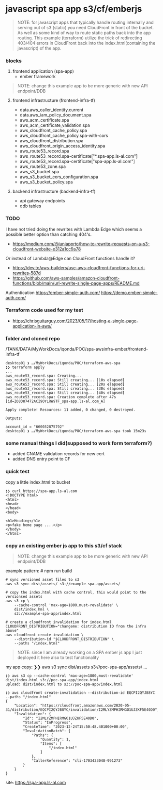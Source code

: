 # javascript spa app s3/cf/emberjs

>NOTE: for javascript apps that typically handle routing internally and serving out of s3 (static) you need CloudFront
in front of the bucket.  As well as some kind of way to route static paths back into the app routing.  This example (terraform) utilize the trick of redirecting 403/404 errors in CloudFront back into the index.html(containing the javascript) of the app.

### blocks
1. frontend application (spa-app)
   - ember framework
>NOTE: change this example app to be more generic with new API endpoint/DDB 

2. frontend infrastructure (frontend-infra-tf)
   - data.aws_caller_identity.current
   - data.aws_iam_policy_document.spa
   - aws_acm_certificate.spa
   - aws_acm_certificate_validation.spa
   - aws_cloudfront_cache_policy.spa
   - aws_cloudfront_cache_policy.spa-with-cors
   - aws_cloudfront_distribution.spa
   - aws_cloudfront_origin_access_identity.spa
   - aws_route53_record.spa
   - aws_route53_record.spa-certificate["*.spa-app.ls-al.com"]
   - aws_route53_record.spa-certificate["spa-app.ls-al.com"]
   - aws_route53_zone.spa
   - aws_s3_bucket.spa
   - aws_s3_bucket_cors_configuration.spa
   - aws_s3_bucket_policy.spa

3. backend infrastructure (backend-infra-tf)
   - api gateway endpoints
   - ddb tables


### TODO

I have not tried doing the rewrites with Lambda Edge which seems a possible better option than catching 404's.
- https://medium.com/@juniaporto/how-to-rewrite-requests-on-a-s3-cloudfront-website-e312a1cc9a78

Or instead of Lambda@Edge can CloudFront functions handle it?
- https://dev.to/aws-builders/use-aws-cloudfront-functions-for-uri-rewrites-587d
- https://github.com/aws-samples/amazon-cloudfront-functions/blob/main/url-rewrite-single-page-apps/README.md

Authentication
https://ember-simple-auth.com/
https://demo.ember-simple-auth.com/

### Terraform code used for my test
- https://chrisguitarguy.com/2023/05/17/hosting-a-single-page-application-in-aws/


### folder and cloned repo
/TANK/DATA/MyWorkDocs/iqonda/POC/spa-awsinfra-ember/frontend-infra-tf


    desktop01 ❯ …/MyWorkDocs/iqonda/POC/terraform-aws-spa 
    ❯❯ terraform apply
    ...
    aws_route53_record.spa: Creating...
    aws_route53_record.spa: Still creating... [10s elapsed]
    aws_route53_record.spa: Still creating... [20s elapsed]
    aws_route53_record.spa: Still creating... [30s elapsed]
    aws_route53_record.spa: Still creating... [40s elapsed]
    aws_route53_record.spa: Creation complete after 47s [id=Z08387472ACI9OYLRW9TF_spa-app.ls-al.com_A]

    Apply complete! Resources: 11 added, 0 changed, 0 destroyed.

    Outputs:

    account_id = "660032875792"
    desktop01 ❯ …/MyWorkDocs/iqonda/POC/terraform-aws-spa took 15m23s 

### some manual things I did(supposed to work form terraform?)
- added CNAME validation records for new cert
- added DNS entry point to CF


### quick test
copy a little index.html to bucket

    ❯❯ curl https://spa-app.ls-al.com
    <!DOCTYPE html>
    <html>
    <head>
    </head>
    <body>

    <h1>Heading</h1>
    <p>fake home page ....</p>
    </body>
    </html>


### copy an existing ember js app to this s3/cf stack
>NOTE: change this example app to be more generic with new API endpoint/DDB 

example pattern: 
    # npm run build

    # sync versioned asset files to s3
    aws s3 sync dist/assets/ s3://example-spa-app/assets/
    
    # copy the index.html with cache control, this would point to the versionsed assets
    aws s3 cp \
        --cache-control 'max-age=1800,must-revalidate' \
        dist/index.hml \
        s3://example-spa-app/index.html
    
    # create a cloudfront invalidation for index.html
    CLOUDFRONT_DISTRIBUTION="changeme: distribution ID from the infra above"
    aws cloudfront create-invalidation \
        --distribution-id "$CLOUDFRONT_DISTRIBUTION" \
        --paths "/index.html"

>NOTE: since I am already working on a SPA ember js app I just deployed it here also to test functionality

my app copy:
    ❯❯ aws s3 sync dist/assets s3://poc-spa-app/assets/
    ...

    ❯❯ aws s3 cp --cache-control 'max-age=1800,must-revalidate' dist/index.html s3://poc-spa-app/index.html
    upload: dist/index.html to s3://poc-spa-app/index.html        

    ❯❯ aws cloudfront create-invalidation --distribution-id EQCPI2QYJB8YC --paths "/index.html"
    {
        "Location": "https://cloudfront.amazonaws.com/2020-05-31/distribution/EQCPI2QYJB8YC/invalidation/I2MLYZMPHIRMGO1UJZKF5E40D0",
        "Invalidation": {
            "Id": "I2MLYZMPHIRMGO1UJZKF5E40D0",
            "Status": "InProgress",
            "CreateTime": "2023-12-24T15:50:48.401000+00:00",
            "InvalidationBatch": {
                "Paths": {
                    "Quantity": 1,
                    "Items": [
                        "/index.html"
                    ]
                },
                "CallerReference": "cli-1703433048-991273"
            }
        }
    }


site: https://spa-app.ls-al.com